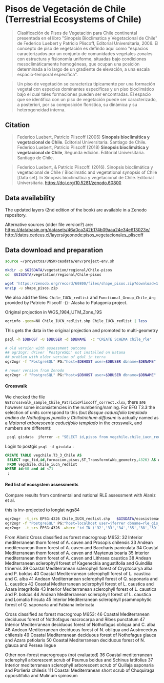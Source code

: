 # Pisos de Vegetación de Chile (Terrestrial Ecosystems of Chile)
> Clasificación de Pisos de Vegetación para Chile continental presentada en el libro "Sinopsis Bioclimatica y Vegetacional de Chile" de Federico Luebert y Patricio Pliscoff, Editorial Universitaria, 2006. El concepto de piso de vegetación es defindo aquí como "espacios caracterizados por un conjunto de comunidades vegetales zonales con estructura y fisionomía uniforme, situadas bajo condiciones mesoclimáticamente homogéneas, que ocupan una posición determinada a lo largo de un gradiente de elevación, a una escala espacio-temporal específica".

> Un piso de vegetación se caracteriza típicamente por una formación vegetal con especies dominantes específicas y un piso bioclimático bajo el cual tales formaciones pueden ser encontradas. El espacio que se identifica con un piso de vegetación puede ser caracterizado, a posteriori, por su composición florística, su dinámica y su heterogeneidad interna.


## Citation

> Federico Luebert, Patricio Pliscoff (2006) **Sinopsis bioclimática y vegetacional de Chile**.  Editorial Universitaria. Santiago de Chile.
> Federico Luebert, Patricio Pliscoff (2018) **Sinopsis bioclimática y vegetacional de Chile**, Segunda edición.  Editorial Universitaria. Santiago de Chile.

> Federico Luebert, & Patricio Pliscoff. (2016). Sinopsis bioclimática y vegetacional de Chile / Bioclimatic and vegetational synopsis of Chile [Data set]. In Sinopsis bioclimática y vegetacional de Chile. Editorial Universitaria. https://doi.org/10.5281/zenodo.60800



## Data availability

The updated layers (2nd edition of the book) are available in a Zenodo repository.

Alternative sources (older file version?) are:
https://databasin.org/datasets/46a0ca242b174b09aaa24e34e613023e/
http://datos.cedeus.cl/layers/geonode:pisos_vegetacionales_pliscoff

## Data download and preparation

```sh
source ~/proyectos/UNSW/cesdata/env/project-env.sh

mkdir -p $GISDATA/vegetation/regional/Chile-pisos
cd  $GISDATA/vegetation/regional/Chile-pisos

wget 'https://zenodo.org/record/60800/files/shape_pisos.zip?download=1' -O shape_pisos.zip
unzip -u shape_pisos.zip
```

We also add the files: `Chile_IUCN_redlist` and `Functional_Group_Chile_Arg` provided by Patricio Pliscoff -()- Alaska to Patagonia project.


Original projection in WGS_1984_UTM_Zone_19S

```sh
ogrinfo -geom=NO Chile_IUCN_redlist.shp Chile_IUCN_redlist | less

```
This gets the data in the original projection and promoted to multi-geometry

```sh
psql -h $DBHOST -U $DBUSER -d $DBNAME  -c "CREATE SCHEMA chile_rle"

# old version with assessment outcome
## ogr2ogr: driver `PostgreSQL' not installed on katana
## problem with older version of gdal in terra
ogr2ogr -f "PostgreSQL" PG:"host=$DBHOST user=$DBUSER dbname=$DBNAME"  -nlt PROMOTE_TO_MULTI -lco SCHEMA=chile_rle Chile_IUCN_redlist.shp -nln assessment_criteria

# newer version from Zenodo
ogr2ogr -f "PostgreSQL" PG:"host=$DBHOST user=$DBUSER dbname=$DBNAME"  shape_pisos.shp -lco SCHEMA=chile_rle -nlt PROMOTE_TO_MULTI -nln assessment_units

```



#### Crosswalk

We checked the file `GETcrosswalk_sample_Chile_PatricioPliscoff_correct.xlsx`, there are however some inconsistencies in the numbering/naming. For EFG T3.3 the selection of units correspond to this (but *Bosque caducifolio templado andino de Nothofagus pumilio y Chiliotrichum diffusum* is actually named as a *Matorral arborescente caducifolio templado* in the crosswalk, and numbers are different):

```sh
 psql gisdata  jferrer -c "SELECT id,pisos from vegchile.chile_iucn_redlist WHERE id>60 and id <71 ORDER BY id"

```

Login to postgis `psql -d gisdata` :

```sql
CREATE TABLE vegchile.T3_3_Chile AS
 SELECT ogc_fid,id,formacion,pisos,ST_Transform(wkb_geometry,4326) AS wkb_geometry
 FROM vegchile.chile_iucn_redlist
WHERE id>60 and id <71
 ;
```
#### Red list of ecosystem assessments

Compare results from continental and national RLE assessment with Alaniz et al.

this is inv-projected to longlat wgs84

```sh
ogr2ogr  -t_srs EPSG:4326 Chile_IUCN_redlist.shp   $GISDATA/ecosistemas/RLEDB/Chile/Chile_IUCN_redlist.shp
ogr2ogr -f "PostgreSQL" PG:"host=localhost user=jferrer dbname=rle_gis_db" -nlt PROMOTE_TO_MULTI -lco SCHEMA=chile -lco OVERWRITE=YES Chile_IUCN_redlist.shp
ogr2ogr  -t_srs EPSG:4326 -where "id IN ('32','33','34','35','38','39','40','41','42','43','44','45')" Selected_Alaniz.shp   $GISDATA/ecosistemas/RLEDB/Chile/Chile_IUCN_redlist.shp
```

From Alaniz
Cross classified as forest macrogroup M652:
32	Interior mediterranean thorn forest of A. caven and Prosopis chilensis
33	Andean mediterranean thorn forest of A. caven and Baccharis paniculata
34	Coastal Mediterranean thorn forest of A. caven and Maytenus boaria
35	Interior mediterranean thorn forest of A. caven and Lithraea caustica
38	Andean Mediterranean sclerophyll forest of Kageneckia angustifolia and Guindilia trinervis
39	Coastal Mediterranean sclerophyll forest of Cryptocarya alba and P. boldus
40	Coastal Mediterranean sclerophyll forest of L. caustica and C. alba
41	Andean Mediterranean sclerophyll forest of Q. saponaria and L. caustica
42	Coastal Mediterranean sclerophyll forest of L. caustica and Azara integrifolia
43	Interior Mediterranean sclerophyll forest of L. caustica and P. boldus
44	Andean Mediterranean sclerophyll forest of L. caustica and Lomatia hirsuta
45	Interior Mediterranean sclerophyll psammophytic forest of Q. saponaria and Fabiana imbricata


Cross classified as forest macrogroup M653:
46	Coastal Mediterranean deciduous forest of Nothofagus macrocarpa and Ribes punctatum
47	Interior Mediterranean deciduous forest of Nothofagus obliqua and C. alba
48	Andean Mediterranean deciduous forest of N. obliqua and Austrocedrus chilensis
49	Coastal Mediterranean deciduous forest of Nothofagus glauca and Azara petiolaris
50	Coastal Mediterranean deciduous forest of N. glauca and Persea lingue

Other non-forest macrogroups (not evaluated)
36	Coastal mediterranean sclerophyll arborescent scrub of Peumus boldus and Schinus latifolius
37	Interior mediterranean sclerophyll arborescent scrub of Quillaja saponaria and Porlieria chilesis
111	Coastal Mediterranean short scrub of Chuquiraga oppositifolia and Mulinum spinosum
